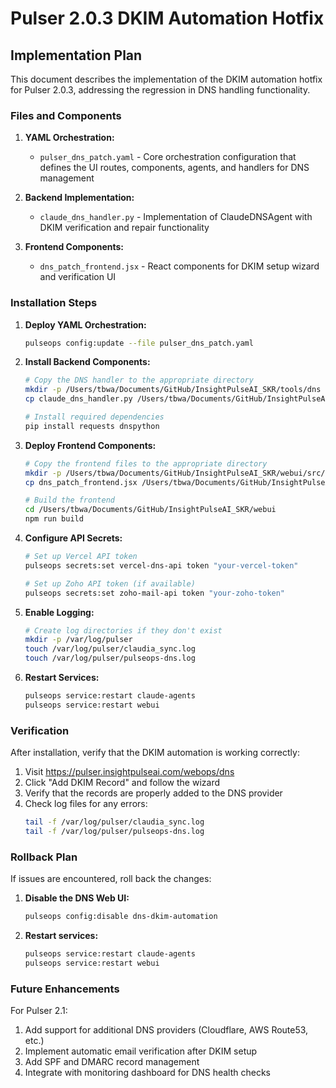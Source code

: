 # Pulser 2.0.3 DKIM Automation Hotfix

## Implementation Plan

This document describes the implementation of the DKIM automation hotfix for Pulser 2.0.3, addressing the regression in DNS handling functionality.

### Files and Components

1. **YAML Orchestration:**
   - `pulser_dns_patch.yaml` - Core orchestration configuration that defines the UI routes, components, agents, and handlers for DNS management

2. **Backend Implementation:**
   - `claude_dns_handler.py` - Implementation of ClaudeDNSAgent with DKIM verification and repair functionality

3. **Frontend Components:**
   - `dns_patch_frontend.jsx` - React components for DKIM setup wizard and verification UI

### Installation Steps

1. **Deploy YAML Orchestration:**
   ```bash
   pulseops config:update --file pulser_dns_patch.yaml
   ```

2. **Install Backend Components:**
   ```bash
   # Copy the DNS handler to the appropriate directory
   mkdir -p /Users/tbwa/Documents/GitHub/InsightPulseAI_SKR/tools/dns
   cp claude_dns_handler.py /Users/tbwa/Documents/GitHub/InsightPulseAI_SKR/tools/dns/
   
   # Install required dependencies
   pip install requests dnspython
   ```

3. **Deploy Frontend Components:**
   ```bash
   # Copy the frontend files to the appropriate directory
   mkdir -p /Users/tbwa/Documents/GitHub/InsightPulseAI_SKR/webui/src/pages/webops
   cp dns_patch_frontend.jsx /Users/tbwa/Documents/GitHub/InsightPulseAI_SKR/webui/src/pages/webops/
   
   # Build the frontend
   cd /Users/tbwa/Documents/GitHub/InsightPulseAI_SKR/webui
   npm run build
   ```

4. **Configure API Secrets:**
   ```bash
   # Set up Vercel API token
   pulseops secrets:set vercel-dns-api token "your-vercel-token"
   
   # Set up Zoho API token (if available)
   pulseops secrets:set zoho-mail-api token "your-zoho-token"
   ```

5. **Enable Logging:**
   ```bash
   # Create log directories if they don't exist
   mkdir -p /var/log/pulser
   touch /var/log/pulser/claudia_sync.log
   touch /var/log/pulser/pulseops-dns.log
   ```

6. **Restart Services:**
   ```bash
   pulseops service:restart claude-agents
   pulseops service:restart webui
   ```

### Verification

After installation, verify that the DKIM automation is working correctly:

1. Visit https://pulser.insightpulseai.com/webops/dns
2. Click "Add DKIM Record" and follow the wizard
3. Verify that the records are properly added to the DNS provider
4. Check log files for any errors:
   ```bash
   tail -f /var/log/pulser/claudia_sync.log
   tail -f /var/log/pulser/pulseops-dns.log
   ```

### Rollback Plan

If issues are encountered, roll back the changes:

1. **Disable the DNS Web UI:**
   ```bash
   pulseops config:disable dns-dkim-automation
   ```

2. **Restart services:**
   ```bash
   pulseops service:restart claude-agents
   pulseops service:restart webui
   ```

### Future Enhancements

For Pulser 2.1:

1. Add support for additional DNS providers (Cloudflare, AWS Route53, etc.)
2. Implement automatic email verification after DKIM setup
3. Add SPF and DMARC record management
4. Integrate with monitoring dashboard for DNS health checks